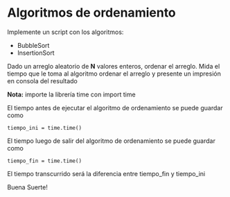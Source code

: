 # Algoritmos de ordenamiento

Implemente un script con los algoritmos:

* BubbleSort
* InsertionSort

Dado un arreglo aleatorio de **N** valores enteros, ordenar el arreglo.
Mida el tiempo que le toma al algoritmo ordenar el arreglo y presente un impresión en consola del resultado

**Nota:** importe la librería time con
	import time

El tiempo antes de ejecutar el algoritmo de ordenamiento se puede guardar como

	tiempo_ini = time.time()

El tiempo luego de salir del algoritmo de ordenamiento se puede guardar como

	tiempo_fin = time.time()

El tiempo transcurrido será la diferencia entre tiempo_fin y tiempo_ini

Buena Suerte!
